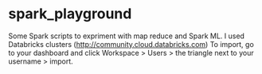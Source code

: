 # spark_playground


Some Spark scripts to expriment with map reduce and Spark ML. 
I used Databricks clusters (http://community.cloud.databricks.com) 
To import, go to your dashboard and click Workspace > Users > the triangle next to your username > import.  
